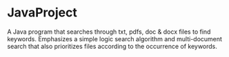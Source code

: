 # JavaProject
A Java program that searches through txt, pdfs, doc &amp; docx files to find keywords. Emphasizes a simple logic search algorithm and multi-document search that also prioritizes files according to the occurrence of keywords.
